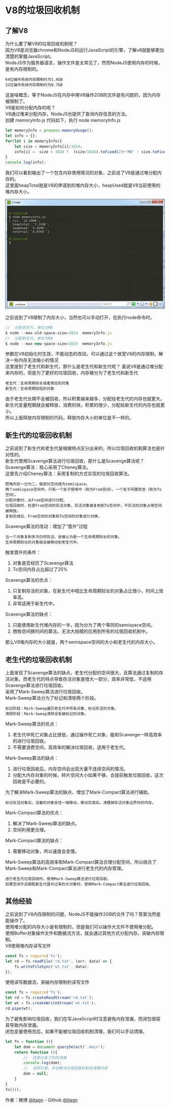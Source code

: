 ﻿# V8的垃圾回收机制
## 了解V8
为什么要了解V8的垃圾回收机制呢？  
因为V8是浏览器chrome和NodeJS的运行JavaScript的引擎，了解v8就能够更加清楚的掌握JavaScript。  
NodeJS作为服务器语言，操作文件是太常见了，然而NodeJS使用内存的时候，是有内存限制的。  

    64位操作系统内存限制约为1.4GB
    32位操作系统内存限制约为0.7GB

这是啥概念，等于NodeJS在内存中用V8操作2GB的文件是有问题的，因为内存被限制了。  
V8是如何分配内存的呢？  
V8通过堆来分配内存，NodeJS也提供了查询内存信息的方法。  
创建  memoryInfo.js  代码如下，执行  node memoryInfo.js
```javascript
let memoryInfo = process.memoryUsage();
let info = {};
for(let i in memoryInfo){
    let size = memoryInfo[i]/1024;
    info[i] =  size > 1024 ?  (size/1024).toFixed(2)+'MB' : size.toFixed(2)+'KB'
}
console.log(info);
```
我们可以看到输出了一个包含内存使用情况的对象，之前说了V8是通过堆分配内存的。  
这里面heapTotal就是V8的申请到的堆内存大小，heapUsed就是V8当前使用的堆内存大小。  

![memoryInfo.png](img/V8GarbageCollection/memoryInfo.png)

之前说到了V8限制了内存大小，当然也可以手动打开，在执行node命令时。
```javascript
//  分配老生代，单位为MB
$ node --max-old-space-size=1024  memoryInfo.js
//  分配新生代，单位为KB
$ node --max-new-space-size=1024  memoryInfo.js
```
参数在V8初始化时生效，不能动态的改动，可以通过这个放宽V8的内存限制，解决一些内存无法缩小的情况  
这里提到了老生代和新生代，那什么是老生代和新生代呢？
虽说V8是通过堆分配来内存的，但是为了更好的垃圾回收，内存被分为了老生代和新生代

    老生代：生命周期较长或者常驻的对象
    新生代：生命周期较短的对象

由于老生代长期不会被回收，所以积累越来越多，分配给老生代的内存也就更大。  
新生代变量短期就会被释放，消费的快，积累的很少，分配给新生代的内存也就更小。  
所以上面释放内存限制的代码，释放内存大小的单位是不一样的。  

## 新生代的垃圾回收机制
之前说到了新生代和老生代是根据特点区分出来的，所以垃圾回收机制算法也是针对性的。  
新生代使用Scavenge算法进行垃圾回收，那什么是Scavenge算法呢？  
Scavenge算法：核心采用了Cheney算法。  
这里先介绍Cheney算法：采用复制的方式实现的垃圾回收算法。
    
    把堆内存一分为二，每部分空间成为semispace。
    两个semispace空间中。只有一个处于使用中（称为From空间），一个处于闲置状态（称为To空间）。
    分配对象时，从From空间进行分配。
    垃圾回收时，检查From空间的存活对象，存活对象被复制到To空间中，不存活的对象占用空间被释放。
    复制完成后，From空间的对象和To空间的对象进行对换。

Scavenge算法的改动：增加了“晋升”过程

    当一个对象复制多次仍然存活，会被认为是一个生命周期较长的对象。
    生命周期较长的对象就会被移动到老生代中。

触发晋升的条件： 

1. 对象是否经历了Scavenge算法
1. To空间内存占比超过了25%

Scavenge算法的优点：

1. 只复制存活的对象，在新生代中相比生命周期较长的对象占比很小，时间上效率高。
1. 非常适用于新生代中。

Scavenge算法的缺点：

1. 只能使用新生代堆内存的一半，因为分为了两个等同的semispace空间。
1. 牺牲空间换时间的算法，无法大规模的应用到所有的垃圾回收机制中。


那么V8堆内存的大小就是，两个semispace空间的大小和老生代的内存大小。
## 老生代的垃圾回收机制
上面发现了Scavenge算法的缺点，老生代分配的空间很大，且算法通过复制的存活对象，而老生代的特点导致存活对象是很大一部分，效率非常低，不适用Scavenge算法进行垃圾回收。  
采用了Mark-Sweep算法进行垃圾回收。  
Mark-Sweep算法分为了标记和清除两个阶段。

    标记阶段：Mark-Sweep遍历老生代中所有对象，标记存活的对象。
    清除阶段：Mark-Sweep清除没有被标记的对象。
    
Mark-Sweep算法的优点：

1. 老生代中死亡对象占比很低，通过操作死亡对象，能和Scavenge一样高效率的进行垃圾回收。
1. 不需要浪费空间，高效率的解决垃圾回收，适用于老生代。

Mark-Sweep算法的缺点：

1. 进行垃圾回收后，内存空间会出现大量不连续空间的情况。
1. 分配大内存对象的时候，碎片空间大小如果不够，会提前触发垃圾回收，这次回收是不必要的。

为了解决Mark-Sweep算法的缺点，增加了Mark-Compact算法进行辅助。

    标记存活对象后，活着的对象会往一端移动，移动完成后，清理掉存活对象边界外的内存。

Mark-Compact算法的优点：

1. 解决了Mark-Sweep算法的缺点。
1. 空间利用更合理。

Mark-Compact算法的缺点：

1. 需要移动对象，所以速度会变慢。

Mark-Sweep算法的高效率和Mark-Compact算法合理分配空间，所以结合了Mark-Sweep和Mark-Compact算法进行老生代的内存管理。

    进行老生代垃圾回收时，使用Mark-Sweep算法进行垃圾回收。
    如果空间不足跟配新生代晋升过来的大对象时，使用Mark-Compact算法进行垃圾回收。

## 其他经验
之前说到了V8内存限制的问题，NodeJS不能操作2GB的文件了吗？答案当然是能操作了。  
使用堆分配的内存大小是有限制的，但是我们可以操作大文件不使用堆分配。  
使用Buffer对象操作文件和数据流方法，就会通过其他方式分配内存，突破内存限制。  
V8使用堆内存读写文件
```javascript
const fs = require('fs');
let rd = fs.readFile('rd.txt', (err, data) => {
    fs.writeFileSync('wt.txt', data);
});
```
使用读写数据流，突破内存限制的读写文件
```javascript
const fs = require('fs');
let rd = fs.createReadStream('rd.txt');
let wt = fs.createWriteStream('wt.txt');
rd.pipe(wt);
```
为了避免影响垃圾回收，我们在写JavaScript时注意避免内存泄漏，而闭包很容易导致内存泄漏。  
闭包变量使用完后，如果不能被垃圾回收机制清理，我们可以手动清理。
```javascript
let fn = function (){
    let dom = document.querySelect('.main');
    return function (){
        //  这里出发了内存泄漏
        console.log(dom);
        //  消除引用，手动解决垃圾回收机制会清理内存
        dom = null;
    }
}
fn()();
```

作者：微博 [@itagn][1] - Github [@itagn][2]

[1]: https://weibo.com/p/1005053782707172
[2]: https://github.com/itagn

